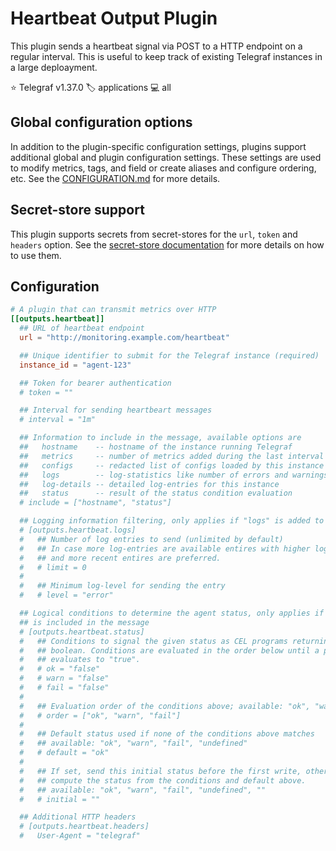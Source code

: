 # Heartbeat Output Plugin

This plugin sends a heartbeat signal via POST to a HTTP endpoint on a regular
interval. This is useful to keep track of existing Telegraf instances in a large
deploayment.

⭐ Telegraf v1.37.0
🏷️ applications
💻 all

## Global configuration options <!-- @/docs/includes/plugin_config.md -->

In addition to the plugin-specific configuration settings, plugins support
additional global and plugin configuration settings. These settings are used to
modify metrics, tags, and field or create aliases and configure ordering, etc.
See the [CONFIGURATION.md][CONFIGURATION.md] for more details.

[CONFIGURATION.md]: ../../../docs/CONFIGURATION.md#plugins

## Secret-store support

This plugin supports secrets from secret-stores for the `url`, `token` and
`headers` option.
See the [secret-store documentation][SECRETSTORE] for more details on how
to use them.

[SECRETSTORE]: ../../../docs/CONFIGURATION.md#secret-store-secrets

## Configuration

```toml @sample.conf
# A plugin that can transmit metrics over HTTP
[[outputs.heartbeat]]
  ## URL of heartbeat endpoint
  url = "http://monitoring.example.com/heartbeat"

  ## Unique identifier to submit for the Telegraf instance (required)
  instance_id = "agent-123"

  ## Token for bearer authentication
  # token = ""

  ## Interval for sending heartbeart messages
  # interval = "1m"

  ## Information to include in the message, available options are
  ##   hostname    -- hostname of the instance running Telegraf
  ##   metrics     -- number of metrics added during the last interval
  ##   configs     -- redacted list of configs loaded by this instance
  ##   logs        -- log-statistics like number of errors and warnings
  ##   log-details -- detailed log-entries for this instance
  ##   status      -- result of the status condition evaluation
  # include = ["hostname", "status"]

  ## Logging information filtering, only applies if "logs" is added to "include"
  # [outputs.heartbeat.logs]
  #   ## Number of log entries to send (unlimited by default)
  #   ## In case more log-entries are available entires with higher log levels
  #   ## and more recent entires are preferred.
  #   # limit = 0
  #
  #   ## Minimum log-level for sending the entry
  #   # level = "error"

  ## Logical conditions to determine the agent status, only applies if "status"
  ## is included in the message
  # [outputs.heartbeat.status]
  #   ## Conditions to signal the given status as CEL programs returning a
  #   ## boolean. Conditions are evaluated in the order below until a program
  #   ## evaluates to "true".
  #   # ok = "false"
  #   # warn = "false"
  #   # fail = "false"
  #
  #   ## Evaluation order of the conditions above; available: "ok", "warn", "fail"
  #   # order = ["ok", "warn", "fail"]
  #
  #   ## Default status used if none of the conditions above matches
  #   ## available: "ok", "warn", "fail", "undefined"
  #   # default = "ok"
  #
  #   ## If set, send this initial status before the first write, otherwise
  #   ## compute the status from the conditions and default above.
  #   ## available: "ok", "warn", "fail", "undefined", ""
  #   # initial = ""

  ## Additional HTTP headers
  # [outputs.heartbeat.headers]
  #   User-Agent = "telegraf"
```
